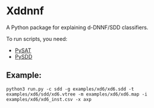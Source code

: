 # Xddnnf
A Python package for explaining d-DNNF/SDD classifiers.

To run scripts, you need:
- [PySAT](https://github.com/pysathq/pysat)
- [PySDD](https://github.com/wannesm/PySDD)

## Example:
``
python3 run.py -c sdd -g examples/xd6/xd6.sdd -t examples/xd6/sdd/xd6.vtree -m examples/xd6/xd6.map -i examples/xd6/xd6_inst.csv -x axp
``